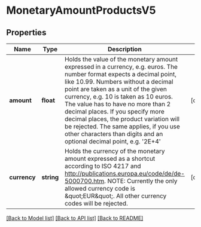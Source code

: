 # MonetaryAmountProductsV5

## Properties
Name | Type | Description | Notes
------------ | ------------- | ------------- | -------------
**amount** | **float** | Holds the value of the monetary amount expressed in a currency, e.g. euros. The number format expects a decimal point, like 10.99. Numbers without a decimal point are taken as a unit of the given currency, e.g. 10 is taken as 10 euros. The value has to have no more than 2 decimal places. If you specify more decimal places, the product variation will be rejected. The same applies, if you use other characters than digits and an optional decimal point, e.g. &#x27;2E+4&#x27; | [optional] 
**currency** | **string** | Holds the currency of the monetary amount expressed as a shortcut according to ISO 4217 and http://publications.europa.eu/code/de/de-5000700.htm. NOTE: Currently the only allowed currency code is \&quot;EUR\&quot;. All other currency codes will be rejected. | [optional] 

[[Back to Model list]](../../README.md#documentation-for-models) [[Back to API list]](../../README.md#documentation-for-api-endpoints) [[Back to README]](../../README.md)

